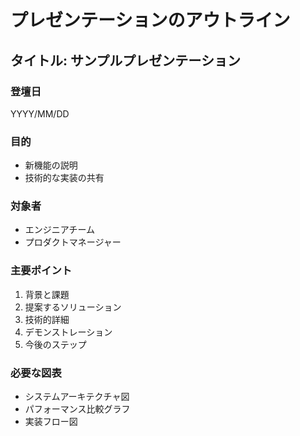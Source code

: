 # プレゼンテーションのアウトライン

## タイトル: サンプルプレゼンテーション

### 登壇日

YYYY/MM/DD

### 目的
- 新機能の説明
- 技術的な実装の共有

### 対象者
- エンジニアチーム
- プロダクトマネージャー

### 主要ポイント
1. 背景と課題
2. 提案するソリューション
3. 技術的詳細
4. デモンストレーション
5. 今後のステップ

### 必要な図表
- システムアーキテクチャ図
- パフォーマンス比較グラフ
- 実装フロー図